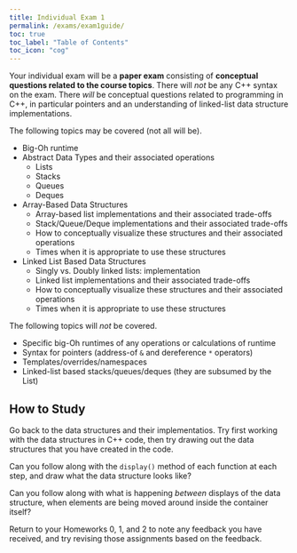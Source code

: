 ```yaml
---
title: Individual Exam 1
permalink: /exams/exam1guide/
toc: true
toc_label: "Table of Contents"
toc_icon: "cog"
---
```


Your individual exam will be a **paper exam** consisting of **conceptual questions related to the course topics**. There will _not_ be any C++ syntax on the exam. There _will_ be conceptual questions related to programming in C++, in particular pointers and an understanding of linked-list data structure implementations.

The following topics may be covered (not all will be).

- Big-Oh runtime
- Abstract Data Types and their associated operations
  - Lists
  - Stacks
  - Queues
  - Deques
- Array-Based Data Structures
  - Array-based list implementations and their associated trade-offs
  - Stack/Queue/Deque implementations and their associated trade-offs
  - How to conceptually visualize these structures and their associated operations
  - Times when it is appropriate to use these structures
- Linked List Based Data Structures
  - Singly vs. Doubly linked lists: implementation
  - Linked list implementations and their associated trade-offs 
  - How to conceptually visualize these structures and their associated operations
  - Times when it is appropriate to use these structures

The following topics will _not_ be covered.

- Specific big-Oh runtimes of any operations or calculations of runtime 
- Syntax for pointers (address-of `&` and dereference `*` operators)
- Templates/overrides/namespaces
- Linked-list based stacks/queues/deques (they are subsumed by the List)

## How to Study

Go back to the data structures and their implementatios. Try first working with the data structures in C++ code, then try drawing out the data structures that you have created in the code. 

Can you follow along with the `display()` method of each function at each step, and draw what the data structure looks like? 

Can you follow along with what is happening _between_ displays of the data structure, when elements are being moved around inside the container itself? 

Return to your Homeworks 0, 1, and 2 to note any feedback you have received, and try revising those assignments based on the feedback. 